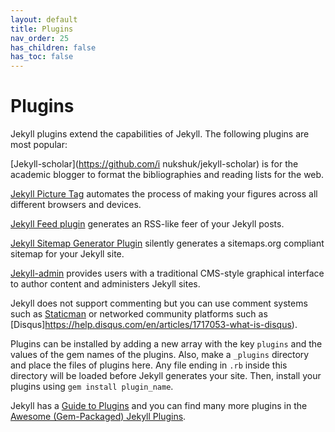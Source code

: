 ```yaml
---
layout: default
title: Plugins
nav_order: 25
has_children: false
has_toc: false
---
```


# Plugins

Jekyll plugins extend the capabilities of Jekyll. The following plugins are most popular:

[Jekyll-scholar](https://github.com/i nukshuk/jekyll-scholar) is for the academic blogger to format the bibliographies and reading lists for the web. 


[Jekyll Picture Tag](https://github.com/rbuchberger/jekyll_picture_tag) automates the process of making your figures across all different browsers and devices.


[Jekyll Feed plugin](https://github.com/jekyll/jekyll-feed) generates an RSS-like feer of your Jekyll posts.

[Jekyll Sitemap Generator Plugin](https://github.com/jekyll/jekyll-sitemap) silently generates a sitemaps.org compliant sitemap for your Jekyll site.

[Jekyll-admin](https://github.com/jekyll/jekyll-admin) provides users with a traditional CMS-style graphical interface to author content and administers Jekyll sites.

Jekyll does not support commenting but you can use comment systems such as [Staticman](https://github.com/eduardoboucas/staticman) or networked community platforms such as [Disqus]https://help.disqus.com/en/articles/1717053-what-is-disqus).

Plugins can be installed by adding a new array with the key `plugins` and the values of the gem names of the plugins. Also, make a `_plugins` directory and place the files of plugins here. Any file ending in `.rb` inside this directory will be loaded before Jekyll generates your site. Then, install your plugins using `gem install plugin_name`.

Jekyll has a [Guide to Plugins](https://jekyllrb.com/docs/plugins/) and you can find many more plugins in the [Awesome (Gem-Packaged) Jekyll Plugins](https://github.com/planetjekyll/awesome-jekyll-plugins).